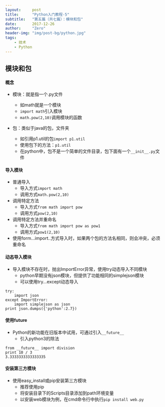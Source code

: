 ```yaml
---
layout:     post
title:      "Python入门教程-5"
subtitle:   "第五篇（共七篇）：模块和包"
date:       2017-12-26
author:     "Zero"
header-img: "img/post-bg/python.jpg"
tags:
    - 技术
    - Python
---
```


## 模块和包

#### 概念

- 模块：就是指一个.py文件
    - 如math就是一个模块
    - `import math`引入模块
    - `math.pow(2,10)`调用模块的函数

- 包：类似于java的包，文件夹
    - 如引用p1.util的包`import p1.util`
    - 使用包下的方法：`p1.util`
    - 在python中，包不是一个简单的文件目录，包下面有一个`__init__.py`文件

#### 导入模块

- 普通导入
    - 导入方式`import math`
    - 调用方式`math.pow(2,10)`
- 调用特定方法
    - 导入方式`from math import pow`
    - 调用方式`pow(2,10)`
- 调用特定方法并重命名
    - 导入方式`from math import pow as pow1`
    - 调用方式`pow1(2,10)`
- 使用form...import..方式导入时，如果两个包的方法名相同，则会冲突，必须重命名

#### 动态导入模块

- 导入模块不存在时，抛出ImportError异常，使用try动态导入不同模块
    - python早期没有json模块，但提供了功能相同的simplejson模块
    - 可以使用try...except动态导入
```
try:
    import json
except ImportError:
    import simplejson as json
print json.dumps({'python':2.7})
```

#### 使用future

- Python的新功能在旧版本中试用，可通过引入`__future__`
    - 引入python3的除法
```
from __future__ import division
print 10 / 3
3.3333333333333335
```

#### 安装第三方模块

- 使用easy_install或pip安装第三方模块
    - 推荐使用pip
    - 将安装目录下的Scripts目录添加到path环境变量
    - 以安装web模块为例，在cmd命令行中执行`pip install web.py`
